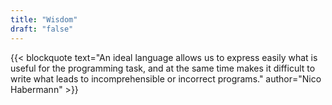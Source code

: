 ```yaml
---
title: "Wisdom"
draft: "false"
---
```


{{< blockquote text="An ideal language allows us to express easily what is useful for the programming task, and at the same time makes it difficult to write what leads to incomprehensible or incorrect programs." author="Nico Habermann" >}}
